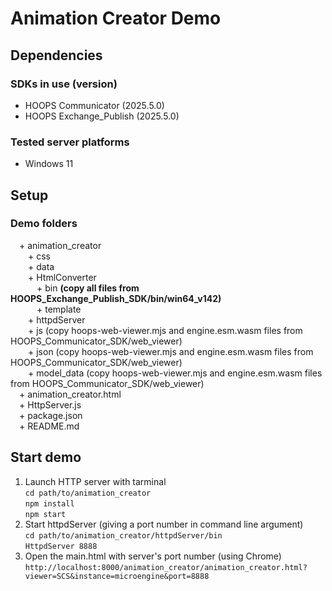 # Animation Creator Demo

## Dependencies
### SDKs in use (version)
* HOOPS Communicator (2025.5.0)
* HOOPS Exchange_Publish (2025.5.0)

### Tested server platforms
* Windows 11

## Setup
### Demo folders
&emsp;+ animation_creator<br>
&emsp;&emsp;+ css<br>
&emsp;&emsp;+ data<br>
&emsp;&emsp;+ HtmlConverter<br>
&emsp;&emsp;&emsp;+ bin <b>(copy all files from HOOPS_Exchange_Publish_SDK/bin/win64_v142)</b><br>
&emsp;&emsp;&emsp;+ template<br>
&emsp;&emsp;+ httpdServer<br>
&emsp;&emsp;+ js (copy hoops-web-viewer.mjs and engine.esm.wasm files from HOOPS_Communicator_SDK/web_viewer)<br>
&emsp;&emsp;+ json (copy hoops-web-viewer.mjs and engine.esm.wasm files from HOOPS_Communicator_SDK/web_viewer)<br>
&emsp;&emsp;+ model_data (copy hoops-web-viewer.mjs and engine.esm.wasm files from HOOPS_Communicator_SDK/web_viewer)<br>
&emsp;+ animation_creator.html<br>
&emsp;+ HttpServer.js<br>
&emsp;+ package.json<br>
&emsp;+ README.md<br>

## Start demo
1. Launch HTTP server with tarminal<br>
    `cd path/to/animation_creator`<br>
    `npm install`<br>
    `npm start`<br>
2. Start httpdServer (giving a port number in command line argument)<br>
    `cd path/to/animation_creator/httpdServer/bin`<br>
    `HttpdServer 8888`<br>
3. Open the main.html with server's port number (using Chrome)<br>
    `http://localhost:8000/animation_creator/animation_creator.html?viewer=SCS&instance=microengine&port=8888`
